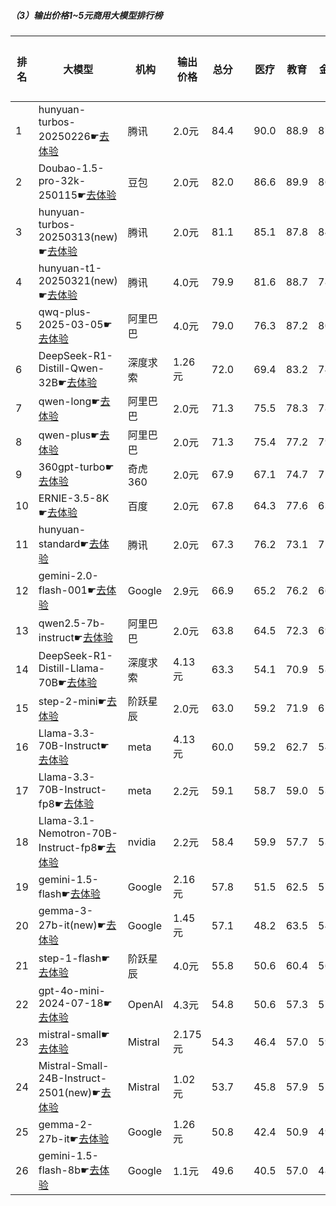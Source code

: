 ##### （3）输出价格1~5元商用大模型排行榜
|排名|大模型|机构|输出价格|总分| |医疗|教育|金融|法律|行政公务|心理健康|推理与数学计算|语言与指令遵从|
|---|-----|---|-------|---|-|----|---|---|---|------|-------|-----------|------------|
|1|hunyuan-turbos-20250226☛[去体验](https://easyllm.site/static/modelcompare.html?type=proprietary)|腾讯|2.0元|84.4| |        90.0|88.9|87.4|83.3|        81.6|78.2|        81.4|84.2|
|2|Doubao-1.5-pro-32k-250115☛[去体验](https://easyllm.site/static/modelcompare.html?type=proprietary)|豆包|2.0元|82.0| |        86.6|89.9|86.1|72.3|        78.3|74.4|        82.8|86.5|
|3|hunyuan-turbos-20250313(new)☛[去体验](https://easyllm.site/static/modelcompare.html?type=proprietary)|腾讯|2.0元|81.1| |        85.1|87.8|84.2|72.2|        80.0|72.9|        82.0|84.4|
|4|hunyuan-t1-20250321(new)☛[去体验](https://easyllm.site/static/modelcompare.html?type=proprietary)|腾讯|4.0元|79.9| |        81.6|88.7|78.8|68.7|        83.5|69.2|        87.8|81.2|
|5|qwq-plus-2025-03-05☛[去体验](https://easyllm.site/static/modelcompare.html?type=proprietary)|阿里巴巴|4.0元|79.0| |        76.3|87.2|80.9|63.7|        84.5|64.9|        89.7|84.6|
|6|DeepSeek-R1-Distill-Qwen-32B☛[去体验](https://easyllm.site/static/modelcompare.html?type=open-source)|深度求索|1.26元|72.0| |        69.4|83.2|74.8|53.5|        76.2|53.8|        83.9|81.4|
|7|qwen-long☛[去体验](https://easyllm.site/static/modelcompare.html?type=proprietary)|阿里巴巴|2.0元|71.3| |        75.5|78.3|78.5|51.3|        72.5|63.2|        72.3|78.8|
|8|qwen-plus☛[去体验](https://easyllm.site/static/modelcompare.html?type=proprietary)|阿里巴巴|2.0元|71.3| |        75.4|77.2|79.2|50.8|        72.0|63.0|        73.0|79.4|
|9|360gpt-turbo☛[去体验](https://easyllm.site/static/modelcompare.html?type=proprietary)|奇虎360|2.0元|67.9| |        67.1|74.7|72.1|47.1|        68.0|55.5|        77.9|79.9|
|10|ERNIE-3.5-8K☛[去体验](https://easyllm.site/static/modelcompare.html?type=proprietary)|百度|2.0元|67.8| |        64.3|77.6|63.5|56.6|        71.1|54.5|        74.0|79.8|
|11|hunyuan-standard☛[去体验](https://easyllm.site/static/modelcompare.html?type=proprietary)|腾讯|2.0元|67.3| |        76.2|73.1|75.5|42.4|        68.8|62.4|        66.4|73.9|
|12|gemini-2.0-flash-001☛[去体验](https://easyllm.site/static/modelcompare.html?type=proprietary)|Google|2.9元|66.9| |        65.2|76.2|66.5|40.3|        72.5|52.6|        83.3|77.7|
|13|qwen2.5-7b-instruct☛[去体验](https://easyllm.site/static/modelcompare.html?type=open-source)|阿里巴巴|2.0元|63.8| |        64.5|72.3|69.0|43.8|        59.6|56.0|        68.5|76.1|
|14|DeepSeek-R1-Distill-Llama-70B☛[去体验](https://easyllm.site/static/modelcompare.html?type=open-source)|深度求索|4.13元|63.3| |        54.1|70.9|58.2|36.9|        77.5|46.2|        82.4|77.0|
|15|step-2-mini☛[去体验](https://easyllm.site/static/modelcompare.html?type=proprietary)|阶跃星辰|2.0元|63.0| |        59.2|71.9|61.2|49.2|        60.1|51.2|        73.9|77.3|
|16|Llama-3.3-70B-Instruct☛[去体验](https://easyllm.site/static/modelcompare.html?type=open-source)|meta|4.13元|60.0| |        59.2|62.7|54.4|32.1|        66.4|49.6|        75.1|78.0|
|17|Llama-3.3-70B-Instruct-fp8☛[去体验](https://easyllm.site/static/modelcompare.html?type=open-source)|meta|2.2元|59.1| |        58.7|59.0|53.7|31.2|        64.8|48.5|        75.4|78.1|
|18|Llama-3.1-Nemotron-70B-Instruct-fp8☛[去体验](https://easyllm.site/static/modelcompare.html?type=open-source)|nvidia|2.2元|58.4| |        59.9|57.7|53.6|32.8|        63.7|50.1|        68.6|77.8|
|19|gemini-1.5-flash☛[去体验](https://easyllm.site/static/modelcompare.html?type=proprietary)|Google|2.16元|57.8| |        51.5|62.5|57.9|27.1|        61.4|47.0|        78.3|74.8|
|20|gemma-3-27b-it(new)☛[去体验](https://easyllm.site/static/modelcompare.html?type=open-source)|Google|1.45元|57.1| |        48.2|63.5|54.6|23.0|        70.5|44.5|        79.2|73.1|
|21|step-1-flash☛[去体验](https://easyllm.site/static/modelcompare.html?type=proprietary)|阶跃星辰|4.0元|55.8| |        50.6|60.4|56.8|38.2|        58.5|43.0|        64.8|74.1|
|22|gpt-4o-mini-2024-07-18☛[去体验](https://easyllm.site/static/modelcompare.html?type=proprietary)|OpenAI|4.3元|54.8| |        50.6|57.3|57.0|24.5|        54.7|47.6|        72.2|72.8|
|23|mistral-small☛[去体验](https://easyllm.site/static/modelcompare.html?type=proprietary)|Mistral|2.175元|54.3| |        46.4|57.0|59.7|25.2|        51.0|45.4|        73.6|74.7|
|24|Mistral-Small-24B-Instruct-2501(new)☛[去体验](https://easyllm.site/static/modelcompare.html?type=open-source)|Mistral|1.02元|53.7| |        45.8|57.9|52.4|28.5|        58.0|40.2|        72.6|74.4|
|25|gemma-2-27b-it☛[去体验](https://easyllm.site/static/modelcompare.html?type=open-source)|Google|1.26元|50.8| |        42.4|50.9|49.2|24.7|        57.1|43.5|        61.7|74.9|
|26|gemini-1.5-flash-8b☛[去体验](https://easyllm.site/static/modelcompare.html?type=proprietary)|Google|1.1元|49.6| |        40.5|57.0|48.8|22.0|        51.6|43.6|        61.1|70.9|
    
